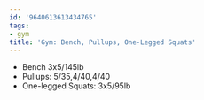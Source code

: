 ```yaml
---
id: '9640613613434765'
tags:
- gym
title: 'Gym: Bench, Pullups, One-Legged Squats'
---
```


- Bench 3x5/145lb
- Pullups: 5/35,4/40,4/40
- One-legged Squats: 3x5/95lb
